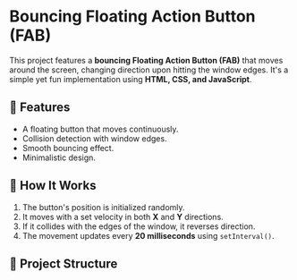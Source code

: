 # Bouncing Floating Action Button (FAB)

This project features a **bouncing Floating Action Button (FAB)** that moves around the screen, changing direction upon hitting the window edges. It's a simple yet fun implementation using **HTML, CSS, and JavaScript**.

## 📌 Features

- A floating button that moves continuously.
- Collision detection with window edges.
- Smooth bouncing effect.
- Minimalistic design.

## 🚀 How It Works

1. The button's position is initialized randomly.
2. It moves with a set velocity in both **X** and **Y** directions.
3. If it collides with the edges of the window, it reverses direction.
4. The movement updates every **20 milliseconds** using `setInterval()`.

## 📂 Project Structure

